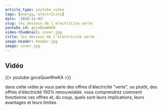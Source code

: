 ```yaml
---
article_type: youtube_video
tags: [energy, electricity]
date: '2020-11-03'
slug: les_dessous_de_l_electricite_verte
youtube_id: goceQuwWwKA
video-thumbnail: cover.jpg
title: les dessous de l'électricité verte
image-header: header.jpg
image: cover.jpg
---
```


## Vidéo

{{< youtube goceQuwWwKA >}}

dans cette vidéo je vous parle des offres d'électricité "verte", ou plutôt, des offres d'électricité 100% renouvelable. vous comprendrez comment fonctionne ces offres et, du coup, quels sont leurs implications, leurs avantages et leurs limites.